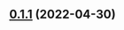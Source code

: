 ## [0.1.1](https://github.com/design-note-corp/design-note-ui/compare/v0.1.0...v0.1.1) (2022-04-30)



